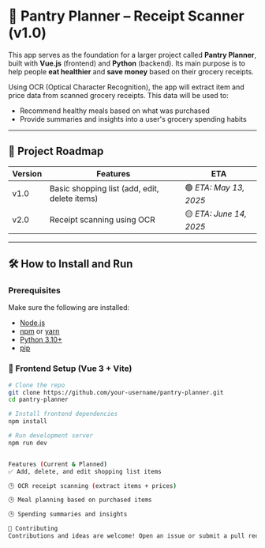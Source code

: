 # 🥫 Pantry Planner – Receipt Scanner (v1.0)

This app serves as the foundation for a larger project called **Pantry Planner**, built with **Vue.js** (frontend) and **Python** (backend). Its main purpose is to help people **eat healthier** and **save money** based on their grocery receipts.

Using OCR (Optical Character Recognition), the app will extract item and price data from scanned grocery receipts. This data will be used to:
- Recommend healthy meals based on what was purchased
- Provide summaries and insights into a user's grocery spending habits

---

## 🚧 Project Roadmap

| Version | Features | ETA |
|--------|----------|-----|
| v1.0   | Basic shopping list (add, edit, delete items) | 🟢 *ETA: May 13, 2025* |
| v2.0   | Receipt scanning using OCR | 🟡 *ETA: June 14, 2025* |

---

## 🛠️ How to Install and Run

### Prerequisites

Make sure the following are installed:

- [Node.js](https://nodejs.org/)
- [npm](https://www.npmjs.com/) or [yarn](https://yarnpkg.com/)
- [Python 3.10+](https://www.python.org/downloads/)
- [pip](https://pip.pypa.io/en/stable/)

### 🔧 Frontend Setup (Vue 3 + Vite)

```bash
# Clone the repo
git clone https://github.com/your-username/pantry-planner.git
cd pantry-planner

# Install frontend dependencies
npm install

# Run development server
npm run dev


Features (Current & Planned)
✅ Add, delete, and edit shopping list items

🕒 OCR receipt scanning (extract items + prices)

🕒 Meal planning based on purchased items

🕒 Spending summaries and insights

🙌 Contributing
Contributions and ideas are welcome! Open an issue or submit a pull request to collaborate.
